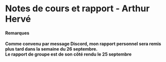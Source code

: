 # Notes de cours et rapport - Arthur Hervé


#### Remarques

**Comme convenu par message Discord, mon rapport personnel sera remis plus tard dans la semaine du 26 septembre.**  
**Le rapport de groupe est de son côté rendu le 25 septembre**